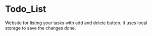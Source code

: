 # Todo_List
Website for listing your tasks with add and delete button.
It uses local storage to save the changes done.
